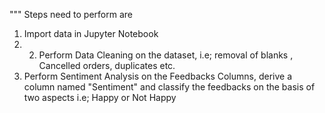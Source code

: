 """
Steps need to perform are
1) Import data in Jupyter Notebook 
2) 2) Perform Data Cleaning on the dataset, i.e; removal of blanks , Cancelled orders, duplicates etc.
3) Perform Sentiment Analysis on the Feedbacks Columns, derive a column named "Sentiment" and classify the feedbacks on the basis of two aspects i.e; Happy or Not Happy
